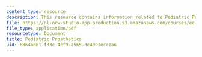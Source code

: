 ```yaml
---
content_type: resource
description: This resource contains information related to Pediatric Prosthetics.
file: https://ol-ocw-studio-app-production.s3.amazonaws.com/courses/ec-722-special-topics-at-edgerton-center-developing-world-prosthetics-spring-2010/6864ab61f33e4cf9a565de4d91ece1a6_MITEC_722S10_PediatricPros.pdf
file_type: application/pdf
resourcetype: Document
title: Pediatric Prosthetics
uid: 6864ab61-f33e-4cf9-a565-de4d91ece1a6
---
```

